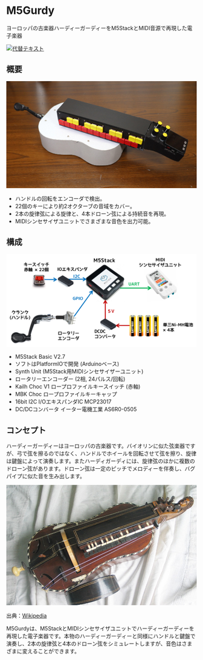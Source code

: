 # M5Gurdy
ヨーロッパの古楽器ハーディーガーディーをM5StackとMIDI音源で再現した電子楽器

[![代替テキスト](https://img.youtube.com/vi/ほげ/0.jpg)](https://www.youtube.com/watch?v=ほげ)

## 概要
<img src="image/m5gurdy.jpg" width="512">

- ハンドルの回転をエンコーダで検出。
- 22個のキーにより約2オクターブの音域をカバー。
- 2本の旋律弦による旋律と、4本ドローン弦による持続音を再現。
- MIDIシンセサイザユニットでさまざまな音色を出力可能。

## 構成
![概略図](image/overview.png)
- M5Stack Basic V2.7
- ソフトはPlatformIOで開発 (Arduinoベース)
- Synth Unit (M5Stack用MIDIシンセサイザーユニット)
- ロータリーエンコーダー (2相, 24パルス/回転)
- Kailh Choc V1 ロープロファイルキースイッチ (赤軸)
- MBK Choc ロープロファイルキーキャップ
- 16bit I2C I/OエキスパンダIC MCP23017
- DC/DCコンバータ イーター電機工業 AS6R0-0505 

## コンセプト
ハーディーガーディーはヨーロッパの古楽器です。バイオリンに似た弦楽器ですが、弓で弦を擦るのではなく、ハンドルでホイールを回転させて弦を擦り、旋律は鍵盤によって演奏します。またハーディガーディには、旋律弦のほかに複数のドローン弦があります。ドローン弦は一定のピッチでメロディーを伴奏し、バグパイプに似た音を生み出します。

<img src="image/hurdygurdy.jpg" width="512">

出典：[Wikipedia](https://ja.wikipedia.org/wiki/%E3%83%8F%E3%83%BC%E3%83%87%E3%82%A3%E3%83%BB%E3%82%AC%E3%83%BC%E3%83%87%E3%82%A3)

M5Gurdyは、M5StackとMIDIシンセサイザユニットでハーディーガーディーを再現した電子楽器です。本物のハーディーガーディーと同様にハンドルと鍵盤で演奏し、2本の旋律弦と4本のドローン弦をシミュレートしますが、音色はさまざまに変えることができます。